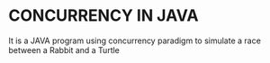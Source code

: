 # CONCURRENCY IN JAVA
It is a JAVA program using concurrency paradigm to simulate a race between a Rabbit and a Turtle
